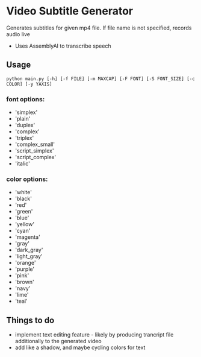 # Video Subtitle Generator
Generates subtitles for given mp4 file. If file name is not specified, records audio live

* Uses AssemblyAI to transcribe speech

## Usage

```python main.py [-h] [-f FILE] [-m MAXCAP] [-F FONT] [-S FONT_SIZE] [-c COLOR] [-y YAXIS]```

### font options:
* 'simplex'
* 'plain'
* 'duplex'
* 'complex'
* 'triplex'
* 'complex_small'
* 'script_simplex'
* 'script_complex'
* 'italic'
### color options:
* 'white'
* 'black'
* 'red'
* 'green'
* 'blue'
* 'yellow'
* 'cyan'
* 'magenta'
* 'gray'
* 'dark_gray'
* 'light_gray'
* 'orange'
* 'purple'
* 'pink'
* 'brown'
* 'navy'
* 'lime'
* 'teal'

## Things to do
* implement text editing feature - likely by producing trancript file additionally to the generated video
* add like a shadow, and maybe cycling colors for text